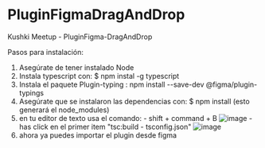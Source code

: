 # PluginFigmaDragAndDrop
Kushki Meetup - PluginFigma-DragAndDrop


Pasos para instalación:
   1. Asegúrate de tener instalado Node
   2. Instala typescript con: $ npm instal -g typescript  
   3. Instala el paquete Plugin-typing :  npm install --save-dev @figma/plugin-typings 
   4. Asegúrate que se instalaron las dependencias con: $ npm install (esto generará el node_modules)
   5. en tu editor de texto usa el comando: 
     - shift + command + B 
   ![image](https://user-images.githubusercontent.com/2732239/155594086-12dc97d4-825a-43cb-95e6-aaecb870e274.png)
     - has click en el primer item  "tsc:build - tsconfig.json"
   ![image](https://user-images.githubusercontent.com/2732239/155594367-7d08ba27-ae97-45d4-b94a-b9d3b5010bdf.png)
   6. ahora ya puedes importar el plugin desde figma
